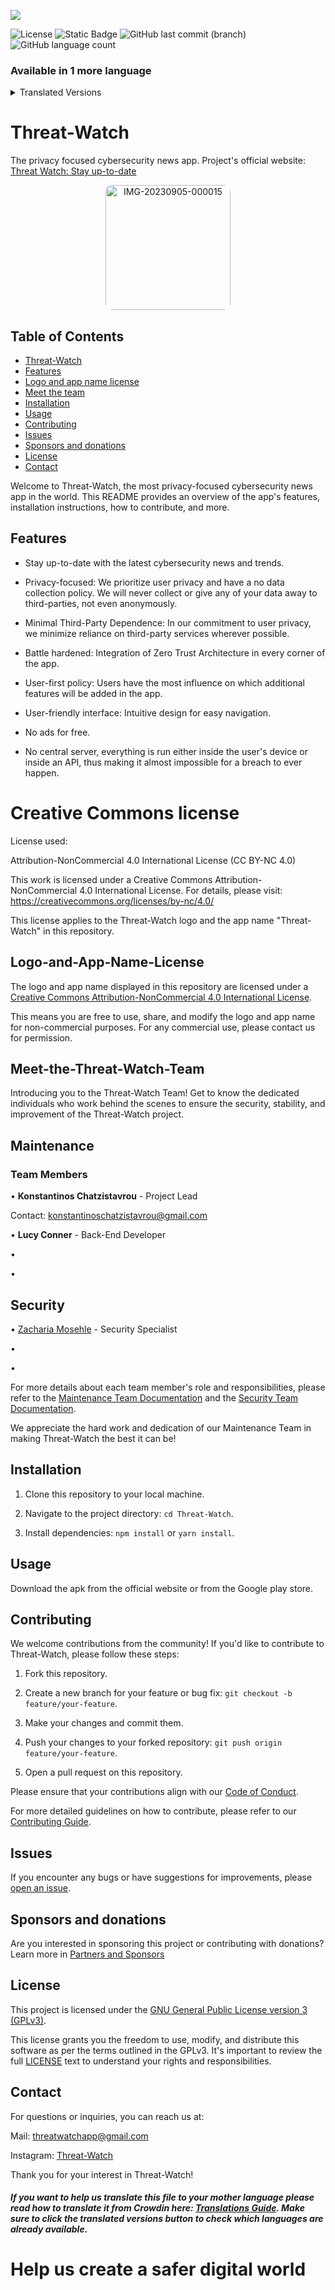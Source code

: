 <a title="Crowdin" target="_blank" href="https://crowdin.com/project/Threat-Watch_GitHub_README_file"><img src="https://badges.crowdin.net/Threat-Watch_GitHub_README_file/localized.svg"></a>

<img alt="License" src="https://img.shields.io/github/license/kochas23/Threat-Watch?style=for-the-badge&label=License&&color=#333"> <img alt="Static Badge" src="https://img.shields.io/badge/Active-brightgreen?style=for-the-badge&label=Status&labelColor=%23008080&color=%23009010">
<img alt="GitHub last commit (branch)" src="https://img.shields.io/github/last-commit/kochas23/Threat-Watch/Core?style=for-the-badge&logoColor=%23002147&label=Last%20commit&labelColor=%23008080&color=%2300FF00"> <img alt="GitHub language count" src="https://img.shields.io/github/languages/count/kochas23/Threat-Watch?style=for-the-badge&labelColor=%230000FF">



### Available in 1 more language
<details>
  <summary>Translated Versions</summary>
  <ul>
    <li><a href="https://github.com/kochas23/Threat-Watch/blob/Core/README-GR.md">Ελληνικά</a></li>
    <!-- Add more translated version links here -->
  </ul>
</details>

# Threat-Watch
The privacy focused cybersecurity news app. Project's official website: [Threat Watch: Stay up-to-date](https://threatwatch.unofficialcreators.com)

<p align="center">
<a href="https://ibb.co/qx6604P"><img src="https://i.ibb.co/vD99srK/IMG-20230905-000015.png" alt="IMG-20230905-000015" border="0" alt="Threat-Watch logo" width="200" height="auto" style="border-radius: 10px;"></a></p>


## Table of Contents

- [Threat-Watch](#threat-watch)
- [Features](#features)
- [Logo and app name license](#logo-and-app-name-license)
- [Meet the team](#meet-the-threat-watch-team)
- [Installation](#installation)
- [Usage](#usage)
- [Contributing](#contributing)
- [Issues](#issues)
- [Sponsors and donations](#sponsors-and-donations)
- [License](#license)
- [Contact](#contact)

Welcome to Threat-Watch, the most privacy-focused cybersecurity news app in the world. This README provides an overview of the app's features, installation instructions, how to contribute, and more.

## Features

- Stay up-to-date with the latest cybersecurity news and trends.

- Privacy-focused: We prioritize user privacy and have a no data collection policy. We will never collect or give any of your data away to third-parties, not even anonymously.

- Minimal Third-Party Dependence: In our commitment to user privacy, we minimize reliance on third-party services wherever possible.

- Battle hardened: Integration of Zero Trust Architecture in every corner of the app.

- User-first policy: Users have the most influence on which additional features will be added in the app.

- User-friendly interface: Intuitive design for easy navigation.

- No ads for free.

- No central server, everything is run either inside the user's device or inside an API, thus making it almost impossible for a breach to ever happen.

# Creative Commons license

License used:

Attribution-NonCommercial 4.0 International License (CC BY-NC 4.0)

This work is licensed under a Creative Commons Attribution-NonCommercial 4.0 International License.
For details, please visit: https://creativecommons.org/licenses/by-nc/4.0/

This license applies to the Threat-Watch logo and the app name "Threat-Watch" in this repository.

## Logo-and-App-Name-License

The logo and app name displayed in this repository are licensed under a [Creative Commons Attribution-NonCommercial 4.0 International License](https://creativecommons.org/licenses/by-nc/4.0/).

This means you are free to use, share, and modify the logo and app name for non-commercial purposes. For any commercial use, please contact us for permission.

## Meet-the-Threat-Watch-Team

Introducing you to the Threat-Watch Team! Get to know the dedicated individuals who work behind the scenes to ensure the security, stability, and improvement of the Threat-Watch project.

## Maintenance

### Team Members

• **Konstantinos Chatzistavrou** - Project Lead

Contact: [konstantinoschatzistavrou@gmail.com](mailto:konstantinoschatzistavrou@gmail.com)

• **Lucy Conner** - Back-End Developer

• 

•

## Security

• [Zacharia Mosehle](https://github.com/Zach-Mose) - Security Specialist

•

•

For more details about each team member's role and responsibilities, please refer to the [Maintenance Team Documentation](https://github.com/kochas23/Threat-Watch/blob/Core/Maintenance%20Team.md) and the [Security Team Documentation](https://github.com/kochas23/Threat-Watch/blob/Core/Security%20Team.md).

We appreciate the hard work and dedication of our Maintenance Team in making Threat-Watch the best it can be!


## Installation

1. Clone this repository to your local machine.

2. Navigate to the project directory: `cd Threat-Watch`.

3. Install dependencies: `npm install` or `yarn install`.

## Usage

Download the apk from the official website or from the Google play store.

## Contributing

We welcome contributions from the community! If you'd like to contribute to Threat-Watch, please follow these steps:

1. Fork this repository.

2. Create a new branch for your feature or bug fix: `git checkout -b feature/your-feature`.

3. Make your changes and commit them.

4. Push your changes to your forked repository: `git push origin feature/your-feature`.

5. Open a pull request on this repository.

Please ensure that your contributions align with our [Code of Conduct](CODE_OF_CONDUCT.md).

For more detailed guidelines on how to contribute, please refer to our [Contributing Guide](Contributing.md).

## Issues

If you encounter any bugs or have suggestions for improvements, please [open an issue](https://github.com/kochas23/Threat-Watch/issues).

## Sponsors and donations

Are you interested in sponsoring this project or contributing with donations? Learn more in [Partners and Sponsors](Partners%20And%20Sponsors.md)

## License

This project is licensed under the [GNU General Public License version 3 (GPLv3)](https://github.com/kochas23/Threat-Watch/blob/Core/LICENSE). 

This license grants you the freedom to use, modify, and distribute this software as per the terms outlined in the GPLv3. It's important to review the full [LICENSE](https://github.com/kochas23/Threat-Watch/blob/Core/LICENSE) text to understand your rights and responsibilities.

## Contact

For questions or inquiries, you can reach us at:

Mail: threatwatchapp@gmail.com 

Instagram: [Threat-Watch](https://instagram.com/_threat_watch_official_?utm_source=qr&igshid=NGExMmI2YTkyZg%3D%3D)

Thank you for your interest in Threat-Watch!

##### If you want to help us translate this file to your mother language please read how to translate it from Crowdin here: [Translations Guide](Translations.md). Make sure to click the translated versions button to check which languages are already available.

# Help us create a safer digital world
